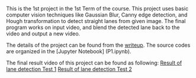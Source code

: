 This is the 1st project in the 1st Term of the course. This project uses basic computer vision techniques like Gaussian Blur, Canny edge detection, and Hough transformation to detect straight lanes from given image. The final program works on input video, and blend the detected lane back to the video and output a new video.

The details of the project can be found from the [writeup](Writeup.pdf). The source codes are organized in the [Jupyter Notebook]
(P1.ipynb). 

The final result video of this project can be found as following:
[Result of lane detection Test 1](https://www.youtube.com/watch?v=0_5BphhaPkU)
[Result of lane detection Test 2](https://www.youtube.com/watch?v=13ix5AI4A4w)
